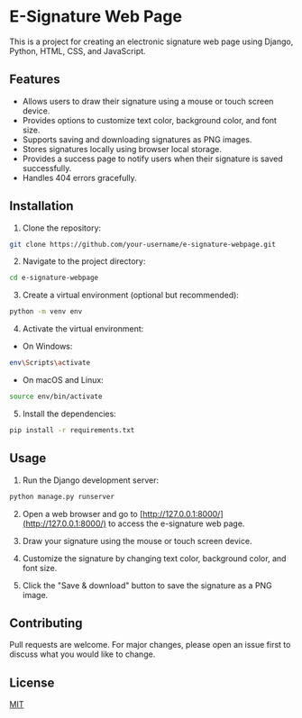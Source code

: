 # E-Signature Web Page

This is a project for creating an electronic signature web page using Django, Python, HTML, CSS, and JavaScript.

## Features

- Allows users to draw their signature using a mouse or touch screen device.
- Provides options to customize text color, background color, and font size.
- Supports saving and downloading signatures as PNG images.
- Stores signatures locally using browser local storage.
- Provides a success page to notify users when their signature is saved successfully.
- Handles 404 errors gracefully.

## Installation

1. Clone the repository:
```bash
git clone https://github.com/your-username/e-signature-webpage.git
```

2. Navigate to the project directory:
```bash
cd e-signature-webpage
```

3. Create a virtual environment (optional but recommended):
```bash
python -m venv env
```

4. Activate the virtual environment:
- On Windows:
```bash
env\Scripts\activate
```
- On macOS and Linux:
```bash
source env/bin/activate
```
5. Install the dependencies:
```bash
pip install -r requirements.txt
```
## Usage

1. Run the Django development server:
```bash
python manage.py runserver
```

2. Open a web browser and go to [http://127.0.0.1:8000/](http://127.0.0.1:8000/) to access the e-signature web page.

3. Draw your signature using the mouse or touch screen device.

4. Customize the signature by changing text color, background color, and font size.

5. Click the "Save & download" button to save the signature as a PNG image.

## Contributing

Pull requests are welcome. For major changes, please open an issue first to discuss what you would like to change.

## License

[MIT]()
